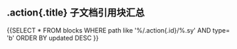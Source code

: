 ## .action{.title} 子文档引用块汇总


{{SELECT * FROM blocks WHERE path like '%/.action{.id}/%.sy' AND type= 'b' ORDER BY updated DESC }}
